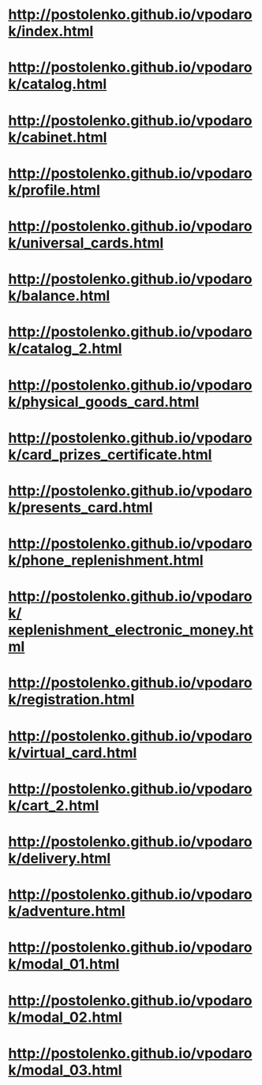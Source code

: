 # http://postolenko.github.io/vpodarok/index.html
# http://postolenko.github.io/vpodarok/catalog.html
# http://postolenko.github.io/vpodarok/cabinet.html
# http://postolenko.github.io/vpodarok/profile.html
# http://postolenko.github.io/vpodarok/universal_cards.html
# http://postolenko.github.io/vpodarok/balance.html
# http://postolenko.github.io/vpodarok/catalog_2.html
# http://postolenko.github.io/vpodarok/physical_goods_card.html
# http://postolenko.github.io/vpodarok/сard_prizes_certificate.html
# http://postolenko.github.io/vpodarok/presents_card.html
# http://postolenko.github.io/vpodarok/phone_replenishment.html
# http://postolenko.github.io/vpodarok/кeplenishment_electronic_money.html
# http://postolenko.github.io/vpodarok/registration.html
# http://postolenko.github.io/vpodarok/virtual_card.html
# http://postolenko.github.io/vpodarok/cart_2.html
# http://postolenko.github.io/vpodarok/delivery.html
# http://postolenko.github.io/vpodarok/adventure.html
# http://postolenko.github.io/vpodarok/modal_01.html
# http://postolenko.github.io/vpodarok/modal_02.html
# http://postolenko.github.io/vpodarok/modal_03.html